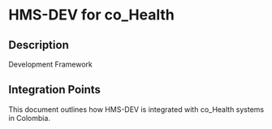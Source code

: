 # HMS-DEV for co_Health

## Description

Development Framework

## Integration Points

This document outlines how HMS-DEV is integrated with co_Health systems in Colombia.
